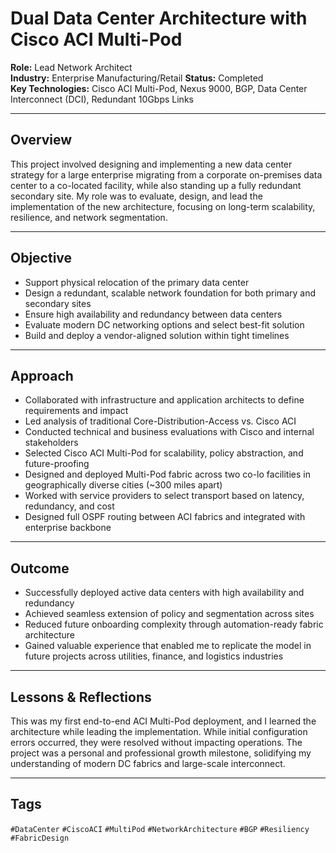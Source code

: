 # Dual Data Center Architecture with Cisco ACI Multi-Pod

**Role:** Lead Network Architect  
**Industry:** Enterprise Manufacturing/Retail
**Status:** Completed  
**Key Technologies:** Cisco ACI Multi-Pod, Nexus 9000, BGP, Data Center Interconnect (DCI), Redundant 10Gbps Links

---

## Overview

This project involved designing and implementing a new data center strategy for a large enterprise migrating from a corporate on-premises data center to a co-located facility, while also standing up a fully redundant secondary site. My role was to evaluate, design, and lead the implementation of the new architecture, focusing on long-term scalability, resilience, and network segmentation.

---

## Objective

- Support physical relocation of the primary data center  
- Design a redundant, scalable network foundation for both primary and secondary sites  
- Ensure high availability and redundancy between data centers  
- Evaluate modern DC networking options and select best-fit solution  
- Build and deploy a vendor-aligned solution within tight timelines

---

## Approach

- Collaborated with infrastructure and application architects to define requirements and impact  
- Led analysis of traditional Core-Distribution-Access vs. Cisco ACI  
- Conducted technical and business evaluations with Cisco and internal stakeholders  
- Selected Cisco ACI Multi-Pod for scalability, policy abstraction, and future-proofing  
- Designed and deployed Multi-Pod fabric across two co-lo facilities in geographically diverse cities (~300 miles apart)  
- Worked with service providers to select transport based on latency, redundancy, and cost  
- Designed full OSPF routing between ACI fabrics and integrated with enterprise backbone

---

## Outcome

- Successfully deployed active data centers with high availability and redundancy  
- Achieved seamless extension of policy and segmentation across sites  
- Reduced future onboarding complexity through automation-ready fabric architecture  
- Gained valuable experience that enabled me to replicate the model in future projects across utilities, finance, and logistics industries

---

## Lessons & Reflections

This was my first end-to-end ACI Multi-Pod deployment, and I learned the architecture while leading the implementation. While initial configuration errors occurred, they were resolved without impacting operations. The project was a personal and professional growth milestone, solidifying my understanding of modern DC fabrics and large-scale interconnect.

---

## Tags

`#DataCenter` `#CiscoACI` `#MultiPod` `#NetworkArchitecture` `#BGP` `#Resiliency` `#FabricDesign`

